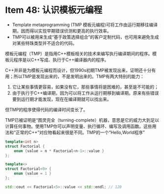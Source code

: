 # Item 48: 认识模板元编程

* Template metaprogramming (TMP 模板元编程)可将工作由运行期移往编译期，因而得以实现早期错误侦测和更高的执行效率。
* TMP可以被用来生成“基于政策选择组合”的客户定制代码，也可用来避免生成对某些特珠类型并不适合的代码。

模板元编程（TMP）是指用C++模板相关的技术来编写执行编译期间的程序。模板元程序是以C++写成、执行于C++编译器内的程序。

C++并非是为模板元编程而设计，但1990s初期TMP被发现出来，证明还十分有用；所以TMP是发现出来的，不是发明出来的。TMP有两大特别的能力：

1. 它让某些事情更容易，如果没有它，那些事情将是困难的，甚至是不可能的；
2. 由于执行于C++编译期，因为可以将工作从运行期移到编译期。原来有些错误要到运行期才能发现，现在在编译期就可以找出来。

但TMP的程序使得代码的编译时间变长了。

TMP已被证明是“图灵完全（turning-complete）机器，意思是它的威力大到足以计算任何事物。使用TMP你可以声明变量、执行循环、编写及调用函数。这些用法和“正常的C++”对应物看起来很是不同。TMP的一个“Hello,World程序”


```cpp
template<int n>
struct Factorial {
    enum {value = n * Factorial<n-1>::value }
};

template<>
struct Factorial<0> {
    enum {value = 1 }
};

std::cout << Factorial<5>::value << std::endl; // 120
```